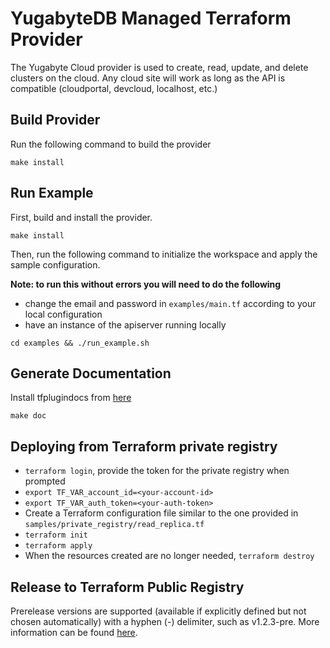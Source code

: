 # YugabyteDB Managed Terraform Provider

The Yugabyte Cloud provider is used to create, read, update, and delete clusters on the cloud. Any cloud site will work as long as the API is compatible (cloudportal, devcloud, localhost, etc.)

## Build Provider

Run the following command to build the provider

```shell
make install
```

## Run Example

First, build and install the provider.

```shell
make install
```

Then, run the following command to initialize the workspace and apply the sample configuration.

**Note: to run this without errors you will need to do the following**

- change the email and password in `examples/main.tf` according to your local configuration
- have an instance of the apiserver running locally

```shell
cd examples && ./run_example.sh
```

## Generate Documentation

Install tfplugindocs from [here](https://github.com/hashicorp/terraform-plugin-docs) 
```shell
make doc
```

## Deploying from Terraform private registry
- `terraform login`, provide the token for the private registry when prompted
- `export TF_VAR_account_id=<your-account-id>`
- `export TF_VAR_auth_token=<your-auth-token>`
- Create a Terraform configuration file similar to the one provided in `samples/private_registry/read_replica.tf`
- `terraform init`
- `terraform apply`
- When the resources created are no longer needed, `terraform destroy`

## Release to Terraform Public Registry

Prerelease versions are supported (available if explicitly defined but not chosen automatically) with a hyphen (-) delimiter, such as v1.2.3-pre. More information can be found [here](https://www.terraform.io/registry/providers/publishing#creating-a-github-release).